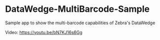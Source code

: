 # DataWedge-MultiBarcode-Sample
Sample app to show the multi-barcode capabilities of Zebra's DataWedge


Video: https://youtu.be/bN7KJ16s6Gg